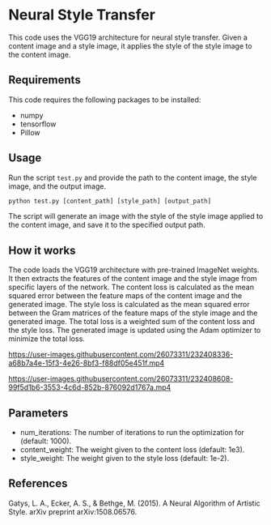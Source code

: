 # Neural Style Transfer

This code uses the VGG19 architecture for neural style transfer. Given a content image and a style image, it applies the style of the style image to the content image.

## Requirements

This code requires the following packages to be installed:

- numpy
- tensorflow
- Pillow

## Usage

Run the script `test.py` and provide the path to the content image, the style image, and the output image.

```python
python test.py [content_path] [style_path] [output_path]
```

The script will generate an image with the style of the style image applied to the content image, and save it to the specified output path.

## How it works

The code loads the VGG19 architecture with pre-trained ImageNet weights. It then extracts the features of the content image and the style image from specific layers of the network. The content loss is calculated as the mean squared error between the feature maps of the content image and the generated image. The style loss is calculated as the mean squared error between the Gram matrices of the feature maps of the style image and the generated image. The total loss is a weighted sum of the content loss and the style loss. The generated image is updated using the Adam optimizer to minimize the total loss.


https://user-images.githubusercontent.com/26073311/232408336-a68b7a4e-15f3-4e26-8bf3-f88df05e451f.mp4



https://user-images.githubusercontent.com/26073311/232408608-99f5d1b6-3553-4c6d-852b-876092d1767a.mp4



## Parameters
* num_iterations: The number of iterations to run the optimization for (default: 1000).
* content_weight: The weight given to the content loss (default: 1e3).
* style_weight: The weight given to the style loss (default: 1e-2).

## References
Gatys, L. A., Ecker, A. S., & Bethge, M. (2015). A Neural Algorithm of Artistic Style. arXiv preprint arXiv:1508.06576.
